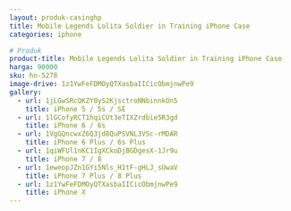 ```yaml
---
layout: produk-casinghp
title: Mobile Legends Lolita Soldier in Training iPhone Case
categories: iphone

# Produk
product-title: Mobile Legends Lolita Soldier in Training iPhone Case
harga: 90000
sku: hn-5278
image-drive: 1z1YwFeFDMOyQTXasbaIICicObmjnwPe9
gallery:
  - url: 1jLGwSRcQKZY0yS2KjsctroNNbinnkOn5
    title: iPhone 5 / 5s / SE
  - url: 1lGCofyRCT1hqiCUt3eTIXZrdbie5R3gd
    title: iPhone 6 / 6s
  - url: 1VgGQncwxZ6Q3jd8QuPSVNL3VSc-rMDAR
    title: iPhone 6 Plus / 6s Plus
  - url: 1qiWFUl1nKC1IgXCkoDjBGDgesX-1Jr9u
    title: iPhone 7 / 8
  - url: 1eweopJZn1GYi5Nls_H1tF-gHLJ_sUwaV
    title: iPhone 7 Plus / 8 Plus
  - url: 1z1YwFeFDMOyQTXasbaIICicObmjnwPe9
    title: iPhone X
---
```

